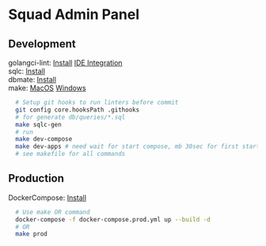 # Squad Admin Panel

## Development

golangci-lint: [Install](https://golangci-lint.run/welcome/install/) [IDE Integration](https://golangci-lint.run/welcome/integrations/)\
sqlc: [Install](https://docs.sqlc.dev/en/latest/overview/install.html)\
dbmate: [Install](https://github.com/amacneil/dbmate)\
make: [MacOS](https://formulae.brew.sh/formula/make) [Windows](https://gnuwin32.sourceforge.net/packages/make.htm)

```bash
  # Setup git hooks to run linters before commit
  git config core.hooksPath .githooks
  # for generate db/queries/*.sql
  make sqlc-gen
  # run
  make dev-compose
  make dev-apps # need wait for start compose, mb 30sec for first start!?
  # see makefile for all commands
```

## Production

DockerCompose: [Install](https://docs.docker.com/compose/install)

```bash
  # Use make OR command
  docker-compose -f docker-compose.prod.yml up --build -d
  # OR
  make prod
```
